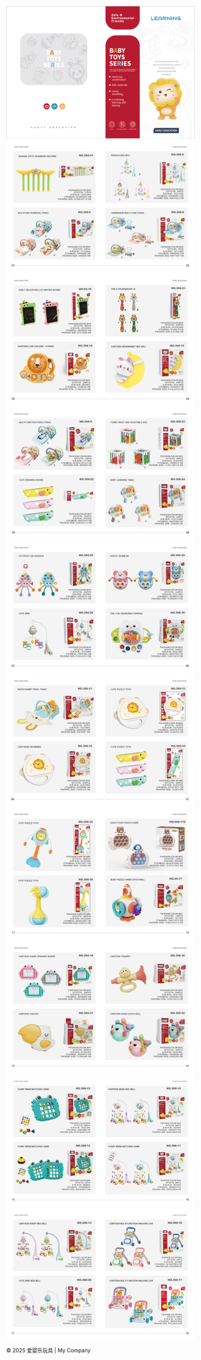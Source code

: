 <!DOCTYPE html>
<html lang="zh-CN">
<head>
   <div class="album">
    <!-- 在这里添加你的画册图片 -->
    <img src="2024-09 img (1).jpg" alt="Page 1">
    <img src="2024-09 img (2).jpg" alt="Page 2">
    <img src="2024-09 img (3).jpg" alt="Page 3">
    <img src="2024-09 img (4).jpg" alt="Page 4">
    <img src="2024-09 img (5).jpg" alt="Page 5">
    <img src="2024-09 img (6).jpg" alt="Page 6">
    <img src="2024-09 img (7).jpg" alt="Page 7">
    <img src="2024-09 img (8).jpg" alt="Page 8">
    <img src="2024-09 img (9).jpg" alt="Page 9">
    <img src="2024-09 img (10).jpg" alt="Page 10">
    <!-- 可以继续加更多 -->
  </div>

  <footer>
    <p>© 2025 爱婴乐玩具 | My Company</p>
  </footer>
</body>
</html>
